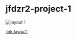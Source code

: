 # jfdzr2-project-1
![layout 1](https://double-vee.github.io/jfdzr2-project-1/magazine_layout.png)

[link layout1](layout1/index.html)